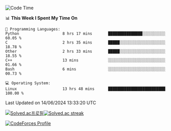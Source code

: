 
<!--START_SECTION:waka-->
![Code Time](http://img.shields.io/badge/Code%20Time-3%2C509%20hrs%2021%20mins-blue)

📊 **This Week I Spent My Time On** 

```text
💬 Programming Languages: 
Python                   8 hrs 17 mins       ███████████████░░░░░░░░░░   60.05 % 
C                        2 hrs 35 mins       █████░░░░░░░░░░░░░░░░░░░░   18.78 % 
Other                    2 hrs 33 mins       █████░░░░░░░░░░░░░░░░░░░░   18.55 % 
C++                      13 mins             ░░░░░░░░░░░░░░░░░░░░░░░░░   01.66 % 
Bash                     6 mins              ░░░░░░░░░░░░░░░░░░░░░░░░░   00.73 % 

💻 Operating System: 
Linux                    13 hrs 48 mins      █████████████████████████   100.00 % 
```


 Last Updated on 14/06/2024 13:33:20 UTC
<!--END_SECTION:waka-->


[![Solved.ac프로필](http://mazassumnida.wtf/api/generate_badge?boj=hckim96)](https://solved.ac/hckim96)[![Solved.ac streak](http://mazandi.herokuapp.com/api?handle=hckim96&theme=dark)](https://solved.ac/hckim96)


[![CodeForces Profile](https://cf.leed.at?id=hckim96)](https://codeforces.com/profile/hckim96)

